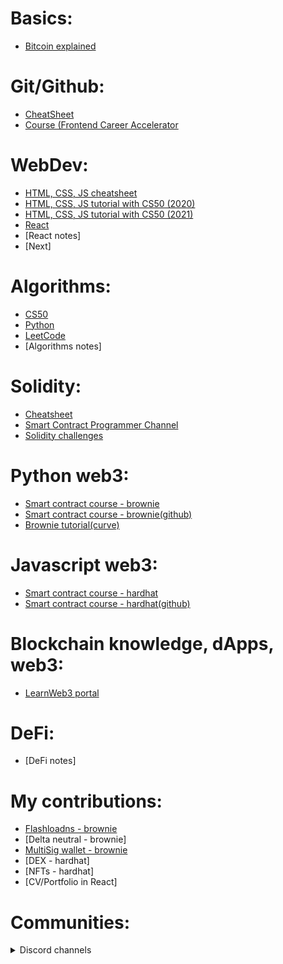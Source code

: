 
# Basics:
  - [Bitcoin explained](https://www.youtube.com/watch?v=bBC-nXj3Ng4&list=LL&index=1)

# Git/Github:
  - [CheatSheet](https://education.github.com/git-cheat-sheet-education.pdf)
  - [Course (Frontend Career Accelerator](https://www.youtube.com/watch?v=lXU216xeVWU&list=PL-6fE3Rns8lsueHVzijOOdJtJSiekvFuR&index=2&t=2s)

# WebDev:
  - [HTML, CSS, JS cheatsheet](https://htmlcheatsheet.com/js/)
  - [HTML, CSS, JS tutorial with CS50 (2020)](https://www.youtube.com/watch?v=5g0x2xv3aHU&t)
  - [HTML, CSS, JS tutorial with CS50 (2021)](https://www.youtube.com/watch?v=2VauFS071pg)
  - [React](https://youtu.be/NDOnHyjCRpw)
  - [React notes]
  - [Next]
  
# Algorithms:
  - [CS50](https://www.youtube.com/watch?v=gR6nycuZKlM&list=WL&index=2&t)
  - [Python](https://www.youtube.com/watch?v=p65AHm9MX80)
  - [LeetCode](https://leetcode.com)
  - [Algorithms notes]

# Solidity:
  - [Cheatsheet](https://github.com/xrave110/solidity-cheatsheet)
  - [Smart Contract Programmer Channel](https://www.youtube.com/channel/UCJWh7F3AFyQ_x01VKzr9eyA)
  - [Solidity challenges](https://www.smartcontract.engineer/challenges)

# Python web3:
  - [Smart contract course - brownie](https://youtu.be/M576WGiDBdQ)
  - [Smart contract course - brownie(github)](https://github.com/PatrickAlphaC/defi-stake-yield-brownie-freecode)
  - [Brownie tutorial(curve)](https://github.com/curvefi/brownie-tutorial)
 
# Javascript web3:
  - [Smart contract course - hardhat](https://www.youtube.com/watch?v=gyMwXuJrbJQ)
  - [Smart contract course - hardhat(github)](https://github.com/smartcontractkit/full-blockchain-solidity-course-js)

# Blockchain knowledge, dApps, web3:
  - [LearnWeb3 portal](www.learnweb3.io)

# DeFi:
  - [DeFi notes]
  
# My contributions:
  - [Flashloadns - brownie](https://github.com/xrave110/flashloan)
  - [Delta neutral - brownie]
  - [MultiSig wallet - brownie](https://github.com/xrave110/MultiSigVault)
  - [DEX - hardhat]
  - [NFTs - hardhat]
  - [CV/Portfolio in React]

# Communities:
  <details>
  <summary>Discord channels</summary>
  - [Python] 
  - [Moralis]
  </details>
  
